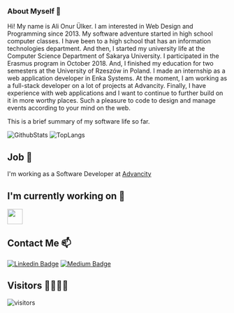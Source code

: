 ### About Myself 👋
Hi! My name is Ali Onur Ülker.
I am interested in Web Design and Programming since 2013. My software adventure started in high school computer classes. I have been to a high school that has an information technologies department. And then, I started my university life at the Computer Science Department of Sakarya University. I participated in the Erasmus program in October 2018. And, I finished my education for two semesters at the University of Rzeszów in Poland. I made an internship as a web application developer in Enka Systems. At the moment, I am working as a full-stack developer on a lot of projects at Advancity. Finally, I have experience with web applications and I want to continue to further build on it in more worthy places. Such a pleasure to code to design and manage events according to your mind on the web.

This is a brief summary of my software life so far.  

![GithubStats](https://github-readme-stats.vercel.app/api?username=alionurulker&show_icons=true&count_private=true)
![TopLangs](https://github-readme-stats.vercel.app/api/top-langs/?username=alionurulker&layout=compact)
## Job 💼

I'm working as a Software Developer at [Advancity](https://advancity.com.tr/)

## I'm currently working on 🔭
<code><a href="https://advancity.com.tr/urunlerimiz/aplan-akademik-planlama-yazilimi.html" target="_blank"><img height="35" src="https://disk.yandex.com.tr/client/recent?idApp=client&dialog=slider&idDialog=%2Fdisk%2FEkran%20g%C3%B6r%C3%BCnt%C3%BCleri%2Fplan365-logo.png"></a></code>

## Contact Me 📫
[![Linkedin Badge](https://img.shields.io/static/v1?label=%2Falionurulker&message=Follow&color=blue&style=social&logo=linkedin)](https://www.linkedin.com/in/ali-onur-%C3%BClker-ba351511b/?locale=en_US)
[![Medium Badge](https://img.shields.io/static/v1?label=%40alionurulker&message=Follow&color=ccc&style=social&logo=medium)](https://medium.com/@alionurulker)

## Visitors 🚶‍♂️🚶‍♀️

![visitors](https://img.shields.io/badge/dynamic/json?color=informational&label=visitor%20count&query=value&url=https%3A%2F%2Fapi.countapi.xyz%2Fhit%2Falionurulker.alionurulker%2Freadme)

<!--
**alionurulker/alionurulker** is a ✨ _special_ ✨ repository because its `README.md` (this file) appears on your GitHub profile.

Here are some ideas to get you started:

- 🔭 I’m currently working on ...
- 🌱 I’m currently learning ...
- 👯 I’m looking to collaborate on ...
- 🤔 I’m looking for help with ...
- 💬 Ask me about ...
- 📫 How to reach me: ...
- 😄 Pronouns: ...
- ⚡ Fun fact: ...
-->

